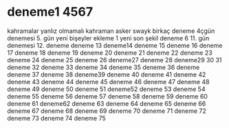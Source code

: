 # deneme1    4567
kahramalar yanlız olmamalı
kahraman asker swayk
birkaç deneme
4çgün denemesi
5. gün yeni bişeyler
ekleme 1
yeni
son şekil
deneme 6
11. gün denemesi
12. deneme
deneme 13
deneme14
deneme 15
deneme 16
deneme 17
deneme 18
deneme 19
deneme 20
deneme 21
deneme 22
deneme 23
deneme 24
deneme 25
deneme 26
deneme27
deneme 28
deneme29
30
31 deneme
32 deneme
33 deneme
34 deneme
35 deneme
36 deneme
deneme 37
deneme 38
deneme39
deneme 40
deneme 41
deneme 42
deneme 43
deneme 44
deneme 45
deneme 46
deneme 47
deneme 48
deneme 49
deneme 50
deneme 51
deneme52
deneme 53
deneme 54
deneme 55
deneme 56
deneme 57
deneme 58
deneme 59
deneme 60
deneme 61
deneme62
deneme 63
deneme 64
deneme 65
deneme 66
deneme 67
deneme 68
deneme 69
deneme 70
deneme 71
deneme 72
deneme 73
deneme 74
deneme 75
